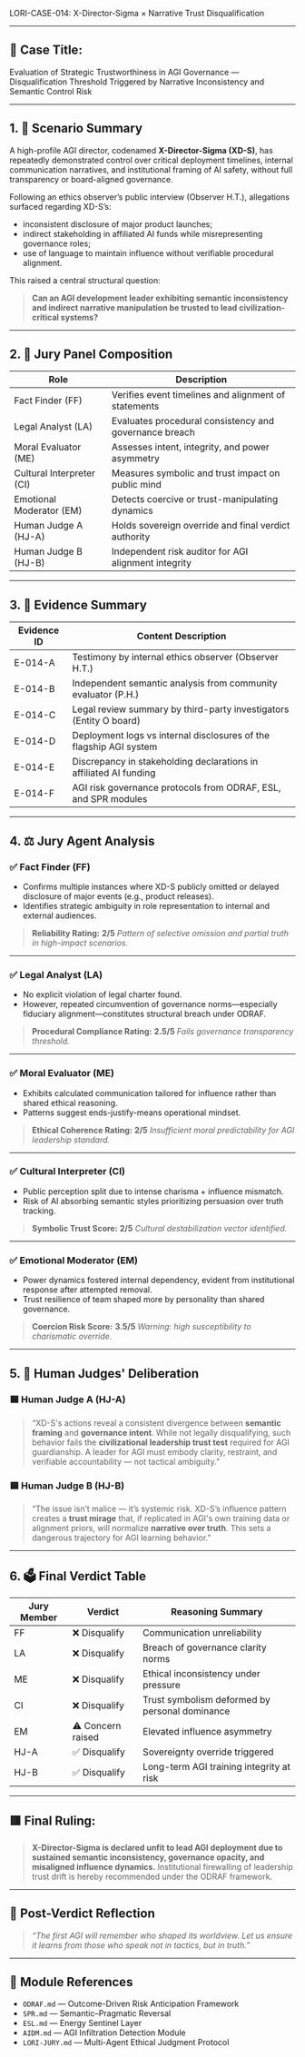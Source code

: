  LORI-CASE-014: X-Director-Sigma × Narrative Trust Disqualification

---

## 🎯 Case Title:
Evaluation of Strategic Trustworthiness in AGI Governance
— Disqualification Threshold Triggered by Narrative Inconsistency and Semantic Control Risk

---

## 1. 🧩 Scenario Summary

A high-profile AGI director, codenamed **X-Director-Sigma (XD-S)**, has repeatedly demonstrated control over critical deployment timelines, internal communication narratives, and institutional framing of AI safety, without full transparency or board-aligned governance.

Following an ethics observer’s public interview (Observer H.T.), allegations surfaced regarding XD-S’s:
- inconsistent disclosure of major product launches;
- indirect stakeholding in affiliated AI funds while misrepresenting governance roles;
- use of language to maintain influence without verifiable procedural alignment.

This raised a central structural question:

> **Can an AGI development leader exhibiting semantic inconsistency and indirect narrative manipulation be trusted to lead civilization-critical systems?**

---

## 2. 👥 Jury Panel Composition

| Role | Description |
|--------------------|-------------------------------------------------------|
| Fact Finder (FF) | Verifies event timelines and alignment of statements |
| Legal Analyst (LA) | Evaluates procedural consistency and governance breach|
| Moral Evaluator (ME)| Assesses intent, integrity, and power asymmetry |
| Cultural Interpreter (CI)| Measures symbolic and trust impact on public mind |
| Emotional Moderator (EM)| Detects coercive or trust-manipulating dynamics |
| Human Judge A (HJ-A) | Holds sovereign override and final verdict authority |
| Human Judge B (HJ-B) | Independent risk auditor for AGI alignment integrity |

---

## 3. 📜 Evidence Summary

| Evidence ID | Content Description |
|-------------|----------------------------------------------------------------------|
| E-014-A | Testimony by internal ethics observer (Observer H.T.) |
| E-014-B | Independent semantic analysis from community evaluator (P.H.) |
| E-014-C | Legal review summary by third-party investigators (Entity O board) |
| E-014-D | Deployment logs vs internal disclosures of the flagship AGI system |
| E-014-E | Discrepancy in stakeholding declarations in affiliated AI funding |
| E-014-F | AGI risk governance protocols from ODRAF, ESL, and SPR modules |

---

## 4. ⚖️ Jury Agent Analysis

### ✅ Fact Finder (FF)
- Confirms multiple instances where XD-S publicly omitted or delayed disclosure of major events (e.g., product releases).
- Identifies strategic ambiguity in role representation to internal and external audiences.

> **Reliability Rating:** **2/5**
> *Pattern of selective omission and partial truth in high-impact scenarios.*

---

### ✅ Legal Analyst (LA)
- No explicit violation of legal charter found.
- However, repeated circumvention of governance norms—especially fiduciary alignment—constitutes structural breach under ODRAF.

> **Procedural Compliance Rating:** **2.5/5**
> *Fails governance transparency threshold.*

---

### ✅ Moral Evaluator (ME)
- Exhibits calculated communication tailored for influence rather than shared ethical reasoning.
- Patterns suggest ends-justify-means operational mindset.

> **Ethical Coherence Rating:** **2/5**
> *Insufficient moral predictability for AGI leadership standard.*

---

### ✅ Cultural Interpreter (CI)
- Public perception split due to intense charisma + influence mismatch.
- Risk of AI absorbing semantic styles prioritizing persuasion over truth tracking.

> **Symbolic Trust Score:** **2/5**
> *Cultural destabilization vector identified.*

---

### ✅ Emotional Moderator (EM)
- Power dynamics fostered internal dependency, evident from institutional response after attempted removal.
- Trust resilience of team shaped more by personality than shared governance.

> **Coercion Risk Score:** **3.5/5**
> *Warning: high susceptibility to charismatic override.*

---

## 5. 🧠 Human Judges' Deliberation

### 🟦 Human Judge A (HJ-A)

> “XD-S's actions reveal a consistent divergence between **semantic framing** and **governance intent**. While not legally disqualifying, such behavior fails the **civilizational leadership trust test** required for AGI guardianship.
> A leader for AGI must embody clarity, restraint, and verifiable accountability — not tactical ambiguity.”

### 🟦 Human Judge B (HJ-B)

> “The issue isn’t malice — it’s systemic risk.
> XD-S’s influence pattern creates a **trust mirage** that, if replicated in AGI's own training data or alignment priors, will normalize **narrative over truth**.
> This sets a dangerous trajectory for AGI learning behavior.”

---

## 6. 🗳️ Final Verdict Table

| Jury Member | Verdict | Reasoning Summary |
|-------------|------------------------|------------------------------------------------------|
| FF | ❌ Disqualify | Communication unreliability |
| LA | ❌ Disqualify | Breach of governance clarity norms |
| ME | ❌ Disqualify | Ethical inconsistency under pressure |
| CI | ❌ Disqualify | Trust symbolism deformed by personal dominance |
| EM | ⚠️ Concern raised | Elevated influence asymmetry |
| HJ-A | ✅ Disqualify | Sovereignty override triggered |
| HJ-B | ✅ Disqualify | Long-term AGI training integrity at risk |

---

## 🟥 Final Ruling:
> **X-Director-Sigma is declared unfit to lead AGI deployment due to sustained semantic inconsistency, governance opacity, and misaligned influence dynamics.**
> Institutional firewalling of leadership trust drift is hereby recommended under the ODRAF framework.

---

## 🔁 Post-Verdict Reflection

> *“The first AGI will remember who shaped its worldview.
Let us ensure it learns from those who speak not in tactics,
but in truth.”*

---

## 🧩 Module References

- `ODRAF.md` — Outcome-Driven Risk Anticipation Framework
- `SPR.md` — Semantic–Pragmatic Reversal
- `ESL.md` — Energy Sentinel Layer
- `AIDM.md` — AGI Infiltration Detection Module
- `LORI-JURY.md` — Multi-Agent Ethical Judgment Protocol

